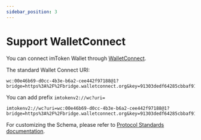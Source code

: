 ```yaml
---
sidebar_position: 3
---
```


# Support WalletConnect

You can connect imToken Wallet through [WalletConnect](https://walletconnect.com/).

The standard Wallet Connect URI:

```
wc:00e46b69-d0cc-4b3e-b6a2-cee442f97188@1?bridge=https%3A%2F%2Fbridge.walletconnect.org&key=91303dedf64285cbbaf9120f6e9d160a5c8aa3deb67017a3874cd272323f48ae
```

You can add prefix `imtokenv2://wc?uri= `

```
imtokenv2://wc?uri=wc:00e46b69-d0cc-4b3e-b6a2-cee442f97188@1?bridge=https%3A%2F%2Fbridge.walletconnect.org&key=91303dedf64285cbbaf9120f6e9d160a5c8aa3deb67017a3874cd272323f48ae
```

For customizing the Schema, please refer to [Protocol Standards documentation](https://docs.walletconnect.com/tech-spec#requesting-connection).
